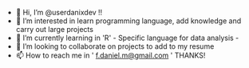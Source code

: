 - 👋 Hi, I’m @userdanixdev !!
- 👀 I’m interested in learn programming language, add knowledge and carry out large projects
- 🌱 I’m currently learning in 'R' - Specific language for data analysis -
- 💞️ I’m looking to collaborate on projects to add to my resume
- 📫 How to reach me in ' f.daniel.m@gmail.com ' THANKS!

<!---
userdanixdev/userdanixdev is a ✨ special ✨ repository because its `README.md` (this file) appears on your GitHub profile.
You can click the Preview link to take a look at your changes.
--->
